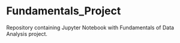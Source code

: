 # Fundamentals_Project
Repository containing Jupyter Notebook with Fundamentals of Data Analysis project.
